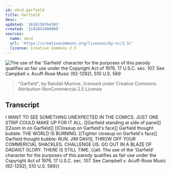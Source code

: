 ```yaml
---
id: xkcd.garfield
title: Garfield
desc: ''
updated: '1616126764383'
created: '1142841600000'
sources:
  name: xkcd
  url: 'https://creativecommons.org/licenses/by-nc/2.5/'
  license: Creative Commons 2.5
---
```

![The use of the 'Garfield' character for the purposes of this parody qualifies as fair use under the Copyright Act of 1976, 17 U.S.C. sec. 107.  See Campbell v. Acuff-Rose Music (92-1292), 510 U.S. 569](https://imgs.xkcd.com/comics/garfield.jpg)
> "Garfield", by Randall Munroe, licensed under Creative Commons Attribution-NonCommercial 2.5 License

## Transcript
I WANT TO SEE SOMETHING UNEXPECTED IN THE COMICS. JUST ONE STRIP COULD MAKE UP FOR IT ALL.
[[Garfield standing at side of panel]]
[[Zoom in on Garfield]]
[[Closeup on Garfield's face]]
Garfield thought bubble: THE WORLD IS BURNING.
[[Tighter closeup on Garfield's face]]
Garfield thought bubble: RUN.
JIM DAVIS, THROW OFF YOUR COMMERICIAL SHACKLES. CHALLENGE US. GO OUT IN A BLAZE OF DADAIST GLORY.
THERE IS STILL TIME.
{{alt: The use of the 'Garfield' character for the purposes of this parody qualifies as fair use under the Copyright Act of 1976, 17 U.S.C. sec. 107. See Campbell v. Acuff-Rose Music (92-1292), 510 U.S. 569}}
